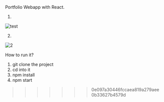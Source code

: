 Portfolio Webapp with React.

1)
![test](https://github.com/MarcoB95-lab/Portfolio/assets/84941542/a649cc88-9b1a-451e-ae85-bb906d11b695)

2)
![2](https://github.com/MarcoB95-lab/Portfolio/assets/84941542/b9b9f6e4-1750-44b3-9c22-7eddb23aa62a)

How to run it?
1) git clone the project
2) cd into it
3) npm install
4) npm start
   
>>>>>>> 0e097a30446fccaea819a279aee0b33627b4579d
